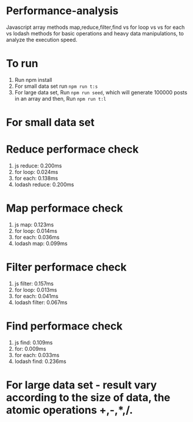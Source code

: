# Performance-analysis
Javascript array methods map,reduce,filter,find vs for loop vs vs for each vs lodash methods for basic operations and heavy data manipulations, to analyze the execution speed.

# To run 
 1. Run npm install
 2. For small data set run `npm run t:s`
 3. For large data set, Run `npm run seed`, which will generate 100000 posts in an array and then, Run `npm run t:l`
    

# For small data set 
# Reduce performace check
1. js reduce: 0.200ms
2. for loop: 0.024ms
3. for each: 0.138ms
4. lodash reduce: 0.200ms
# Map performace check 
1. js map: 0.123ms
2. for loop: 0.014ms
3. for each: 0.036ms
4. lodash map: 0.099ms
# Filter performace check 
1. js filter: 0.157ms
2. for loop: 0.013ms
3. for each: 0.041ms
4. lodash filter: 0.067ms
# Find performace check 
1. js find: 0.109ms
2. for: 0.009ms
3. for each: 0.033ms
4. lodash find: 0.236ms

# For large data set - result vary according to the size of data, the atomic operations +,-,*,/.
